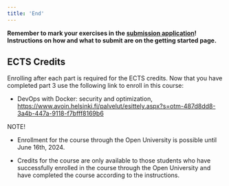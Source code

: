```yaml
---
title: 'End'
---
```


**Remember to mark your exercises in the [submission application](https://studies.cs.helsinki.fi/stats/courses/docker2024)! Instructions on how and what to submit are on the getting started page.**

## ECTS Credits

Enrolling after each part is required for the ECTS credits. Now that you have completed part 3 use the following link to enroll in this course:

- DevOps with Docker: security and optimization, https://www.avoin.helsinki.fi/palvelut/esittely.aspx?s=otm-487d8dd8-3a4b-447a-9118-f7bfff8169b6

NOTE!

- Enrollment for the course through the Open University is possible until June 16th, 2024.

- Credits for the course are only available to those students who have successfully enrolled in the course through the Open University and have completed the course according to the instructions.

